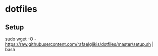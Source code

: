 # dotfiles
## Setup

  sudo wget -O - https://raw.githubusercontent.com/rafaelglikis/dotfiles/master/setup.sh | bash
